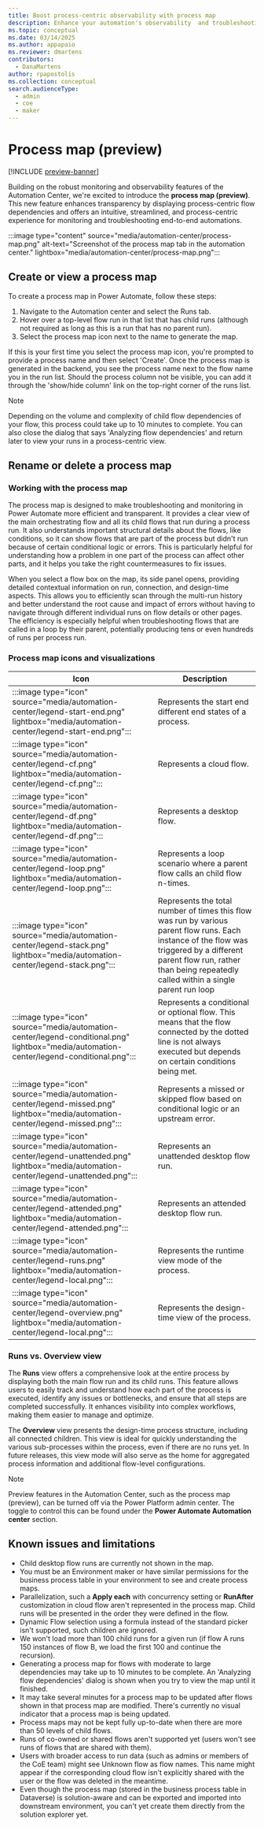 ```yaml
---
title: Boost process-centric observability with process map
description: Enhance your automation's observability  and troubleshooting efficiency story with the Automation Center's new process map
ms.topic: conceptual
ms.date: 03/14/2025
ms.author: appapaio
ms.reviewer: dmartens
contributors:
  - DanaMartens
author: rpapostolis
ms.collection: conceptual
search.audienceType: 
  - admin
  - coe
  - maker
---
```


# Process map (preview)

[!INCLUDE [preview-banner](~/../shared-content/shared/preview-includes/preview-banner.md)]

Building on the robust monitoring and observability features of the Automation Center, we're excited to introduce the **process map (preview)**. This new feature enhances transparency by displaying process-centric flow dependencies and offers an intuitive, streamlined, and process-centric experience for monitoring and troubleshooting end-to-end automations.

:::image type="content" source="media/automation-center/process-map.png" alt-text="Screenshot of the process map tab in the automation center." lightbox="media/automation-center/process-map.png":::

## Create or view a process map

To create a process map in Power Automate, follow these steps:

1. Navigate to the Automation center and select the Runs tab.
2. Hover over a top-level flow run in that list that has child runs (although not required as long as this is a run that has no parent run).
3. Select the process map icon next to the name to generate the map.

If this is your first time you select the process map icon, you're prompted to provide a process name and then select 'Create'. Once the process map is generated in the backend, you see the process name next to the flow name you in the run list. Should the process column not be visible, you can add it through the 'show/hide column' link on the top-right corner of the runs list.

> [!NOTE]
> Depending on the volume and complexity of child flow dependencies of your flow, this process could take up to 10 minutes to complete. You can also close the dialog that says 'Analyzing flow dependencies' and return later to view your runs in a process-centric view.

## Rename or delete a process map

### Working with the process map

The process map is designed to make troubleshooting and monitoring in Power Automate more efficient and transparent. It provides a clear view of the main orchestrating flow and all its child flows that run during a process run. It also understands important structural details about the flows, like conditions, so it can show flows that are part of the process but didn't run because of certain conditional logic or errors. This is particularly helpful for understanding how a problem in one part of the process can affect other parts, and it helps you take the right countermeasures to fix issues.

When you select a flow box on the map, its side panel opens, providing detailed contextual information on run, connection, and design-time aspects. This allows you to efficiently scan through the multi-run history and better understand the root cause and impact of errors without having to navigate through different individual runs on flow details or other pages. The efficiency is especially helpful when troubleshooting flows that are called in a loop by their parent, potentially producing tens or even hundreds of runs per process run.

### Process map icons and visualizations

| Icon | Description |
|------|-------------|
|  :::image type="icon" source="media/automation-center/legend-start-end.png" lightbox="media/automation-center/legend-start-end.png":::  | Represents the start end different end states of a process. |
| :::image type="icon" source="media/automation-center/legend-cf.png" lightbox="media/automation-center/legend-cf.png":::  | Represents a cloud flow.  |
| :::image type="icon" source="media/automation-center/legend-df.png" lightbox="media/automation-center/legend-df.png":::   | Represents a desktop flow. |
| :::image type="icon" source="media/automation-center/legend-loop.png" lightbox="media/automation-center/legend-loop.png":::  | Represents a loop scenario where a parent flow calls an child flow n-times. |
|  :::image type="icon" source="media/automation-center/legend-stack.png" lightbox="media/automation-center/legend-stack.png":::  | Represents the total number of times this flow was run by various parent flow runs. Each instance of the flow was triggered by a different parent flow run, rather than being repeatedly called within a single parent run loop |
| :::image type="icon" source="media/automation-center/legend-conditional.png" lightbox="media/automation-center/legend-conditional.png":::  | Represents a conditional or optional flow. This means that the flow connected by the dotted line is not always executed but depends on certain conditions being met. |
|  :::image type="icon" source="media/automation-center/legend-missed.png" lightbox="media/automation-center/legend-missed.png":::  | Represents a missed or skipped flow based on conditional logic or an upstream error.|
|  :::image type="icon" source="media/automation-center/legend-unattended.png" lightbox="media/automation-center/legend-unattended.png":::  | Represents an unattended desktop flow run.|
|  :::image type="icon" source="media/automation-center/legend-attended.png" lightbox="media/automation-center/legend-attended.png":::  | Represents an attended desktop flow run. |
|  :::image type="icon" source="media/automation-center/legend-runs.png" lightbox="media/automation-center/legend-local.png":::  | Represents the runtime view mode of the process. |
|  :::image type="icon" source="media/automation-center/legend-overview.png" lightbox="media/automation-center/legend-local.png":::  | Represents the design-time view of the process. |

### Runs vs. Overview view

The **Runs** view offers a comprehensive look at the entire process by displaying both the main flow run and its child runs. This feature allows users to easily track and understand how each part of the process is executed, identify any issues or bottlenecks, and ensure that all steps are completed successfully. It enhances visibility into complex workflows, making them easier to manage and optimize.

The **Overview** view presents the design-time process structure, including all connected children. This view is ideal for quickly understanding the various sub-processes within the process, even if there are no runs yet. In future releases, this view mode will also serve as the home for aggregated process information and additional flow-level configurations.

> [!NOTE]
> Preview features in the Automation Center, such as the process map (preview), can be turned off via the Power Platform admin center. The toggle to control this can be found under the **Power Automate Automation center** section.

## Known issues and limitations

- Child desktop flow runs are currently not shown in the map.
- You must be an Environment maker or have similar permissions for the business process table in your environment to see and create process maps.
- Parallelization, such a **Apply each** with concurrency setting or **RunAfter** customization in cloud flow aren't represented in the process map. Child runs will be presented in the order they were defined in the flow.
- Dynamic Flow selection using a formula instead of the standard picker isn't supported, such children are ignored.
- We won't load more than 100 child runs for a given run (if flow A runs 150 instances of flow B, we load the first 100 and continue the recursion).
- Generating a process map for flows with moderate to large dependencies may take up to 10 minutes to be complete. An 'Analyzing flow dependencies' dialog is shown when you try to view the map until it finished.
- It may take several minutes for a process map to be updated after flows shown in that process map are modified. There's currently no visual indicator that a process map is being updated.
- Process maps may not be kept fully up-to-date when there are more than 50 levels of child flows.
- Runs of co-owned or shared flows aren't supported yet (users won't see runs of flows that are shared with them).
- Users with broader access to run data (such as admins or members of the CoE team) might see Unknown flow as flow names. This name might appear if the corresponding cloud flow isn't explicitly shared with the user or the flow was deleted in the meantime.
- Even though the process map (stored in the business process table in Dataverse) is solution-aware and can be exported and imported into downstream environment, you can't yet create them directly from the solution explorer yet.
